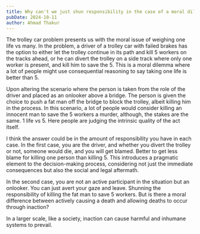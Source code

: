 ```yaml
---
title: Why can't we just shun responsibility in the case of a moral dilemma?
pubDate: 2024-10-11
author: Ahmad Thakur
---
```


The trolley car problem presents us with the moral issue of weighing one life vs many. In the problem, a driver of a trolley car with failed brakes has the option to either let the trolley continue in its path and kill 5 workers on the tracks ahead, or he can divert the trolley on a side track where only one worker is present, and kill him to save the 5. This is a moral dilemma where a lot of people might use consequential reasoning to say taking one life is better than 5.

Upon altering the scenario where the person is taken from the role of the driver and placed as an onlooker above a bridge. The person is given the choice to push a fat man off the bridge to block the trolley, albeit killing him in the process. In this scenario, a lot of people would consider killing an innocent man to save the 5 workers a murder, although, the stakes are the same. 1 life vs 5. Here people are judging the intrinsic quality of the act itself.

I think the answer could be in the amount of responsibility you have in each case. In the first case, you are the driver, and whether you divert the trolley or not, someone would die, and you will get blamed. Better to get less blame for killing one person than killing 5. This introduces a pragmatic element to the decision-making process, considering not just the immediate consequences but also the social and legal aftermath.

In the second case, you are not an active participant in the situation but an onlooker. You can just avert your gaze and leave. Shunning the responsibility of killing the fat man to save 5 workers. But is there a moral difference between actively causing a death and allowing deaths to occur through inaction?

In a larger scale, like a society, inaction can cause harmful and inhumane systems to prevail. 